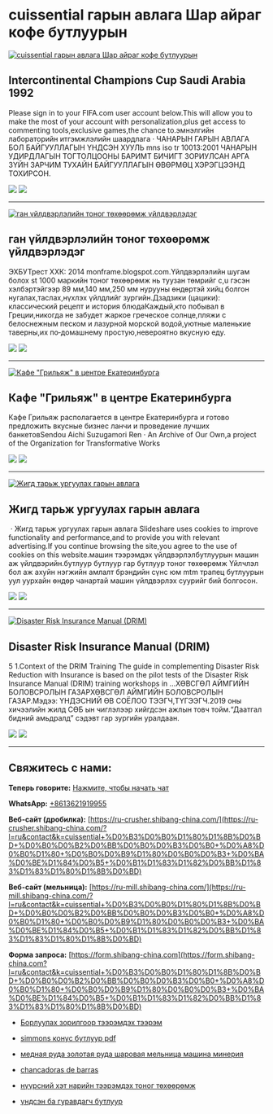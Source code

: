 # cuissential гарын авлага Шар айраг кофе бутлуурын

<a href="https://swt.shibang-china.com/?l=ru&img&k=cuissential+%D0%B3%D0%B0%D1%80%D1%8B%D0%BD+%D0%B0%D0%B2%D0%BB%D0%B0%D0%B3%D0%B0+%D0%A8%D0%B0%D1%80+%D0%B0%D0%B9%D1%80%D0%B0%D0%B3+%D0%BA%D0%BE%D1%84%D0%B5+%D0%B1%D1%83%D1%82%D0%BB%D1%83%D1%83%D1%80%D1%8B%D0%BD" target="_blank">![cuissential гарын авлага Шар айраг кофе бутлуурын](http://static.shibang-china.com/all-800x300/537.jpg)</a>

## Intercontinental Champions Cup Saudi Arabia 1992
Please sign in to your FIFA.com user account below.This will allow you to make the most of your account with personalization,plus get access to commenting tools,exclusive games,the chance to.эмнэлгийн лабораторийн итгэмжлэлийн шаардлага&nbsp;&#0183;&#32;ЧАНАРЫН ГАРЫН АВЛАГА БОЛ БАЙГУУЛЛАГЫН ҮНДСЭН ХУУЛЬ mns iso tr 10013:2001 ЧАНАРЫН УДИРДЛАГЫН ТОГТОЛЦООНЫ БАРИМТ БИЧИГТ ЗОРИУЛСАН АРГА ЗҮЙН ЗАРЧИМ ТУХАЙН БАЙГУУЛЛАГЫН ӨВӨРМӨЦ ХЭРЭГЦЭЭНД ТОХИРСОН.


<a href="https://whatsapp.shibangsoft.com/WhatsApp.php" target="_blank" title="WhatsApp">![](http://static.shibang-china.com/icon/whatsapp.png)</a> <a href="https://swt.shibang-china.com/?l=ru&icon&k=cuissential+%D0%B3%D0%B0%D1%80%D1%8B%D0%BD+%D0%B0%D0%B2%D0%BB%D0%B0%D0%B3%D0%B0+%D0%A8%D0%B0%D1%80+%D0%B0%D0%B9%D1%80%D0%B0%D0%B3+%D0%BA%D0%BE%D1%84%D0%B5+%D0%B1%D1%83%D1%82%D0%BB%D1%83%D1%83%D1%80%D1%8B%D0%BD" target="_blank">![](http://static.shibang-china.com/icon/chat-ru.png)</a>

---

<a href="https://swt.shibang-china.com/?l=ru&img&k=cuissential+%D0%B3%D0%B0%D1%80%D1%8B%D0%BD+%D0%B0%D0%B2%D0%BB%D0%B0%D0%B3%D0%B0+%D0%A8%D0%B0%D1%80+%D0%B0%D0%B9%D1%80%D0%B0%D0%B3+%D0%BA%D0%BE%D1%84%D0%B5+%D0%B1%D1%83%D1%82%D0%BB%D1%83%D1%83%D1%80%D1%8B%D0%BD" target="_blank">![ган үйлдвэрлэлийн тоног төхөөрөмж үйлдвэрлэдэг](http://static.shibang-china.com/all-800x300/925.jpg)</a>

## ган үйлдвэрлэлийн тоног төхөөрөмж үйлдвэрлэдэг
ЭХБУТрест ХХК: 2014 monframe.blogspot.com.Үйлдвэрлэлийн шугам болох st 1000 маркийн тоног төхөөрөмж нь туузан төмрийг c,u гэсэн хэлбэртэйгээр 89 мм,140 мм,250 мм нурууны өндөртэй хийц болгон нугалах,таслах,нүхлэх үйлдлийг зургийн.Дзадзики (цацики): классический рецепт и история блюдаКаждый,кто побывал в Греции,никогда не забудет жаркое греческое солнце,пляжи с белоснежным песком и лазурной морской водой,уютные маленькие таверны,их по‑домашнему простую,невероятно вкусную еду.


<a href="https://whatsapp.shibangsoft.com/WhatsApp.php" target="_blank" title="WhatsApp">![](http://static.shibang-china.com/icon/whatsapp.png)</a> <a href="https://swt.shibang-china.com/?l=ru&icon&k=cuissential+%D0%B3%D0%B0%D1%80%D1%8B%D0%BD+%D0%B0%D0%B2%D0%BB%D0%B0%D0%B3%D0%B0+%D0%A8%D0%B0%D1%80+%D0%B0%D0%B9%D1%80%D0%B0%D0%B3+%D0%BA%D0%BE%D1%84%D0%B5+%D0%B1%D1%83%D1%82%D0%BB%D1%83%D1%83%D1%80%D1%8B%D0%BD" target="_blank">![](http://static.shibang-china.com/icon/chat-ru.png)</a>

---

<a href="https://swt.shibang-china.com/?l=ru&img&k=cuissential+%D0%B3%D0%B0%D1%80%D1%8B%D0%BD+%D0%B0%D0%B2%D0%BB%D0%B0%D0%B3%D0%B0+%D0%A8%D0%B0%D1%80+%D0%B0%D0%B9%D1%80%D0%B0%D0%B3+%D0%BA%D0%BE%D1%84%D0%B5+%D0%B1%D1%83%D1%82%D0%BB%D1%83%D1%83%D1%80%D1%8B%D0%BD" target="_blank">![Кафе &quot;Грильяж&quot; в центре Екатеринбурга](http://static.shibang-china.com/all-800x300/144.jpg)</a>

## Кафе &quot;Грильяж&quot; в центре Екатеринбурга
Кафе Грильяж располагается в центре Екатеринбурга и готово предложить вкусные бизнес ланчи и проведение лучших банкетовSendou Aichi Suzugamori Ren&nbsp;&#0183;&#32;An Archive of Our Own,a project of the Organization for Transformative Works


<a href="https://whatsapp.shibangsoft.com/WhatsApp.php" target="_blank" title="WhatsApp">![](http://static.shibang-china.com/icon/whatsapp.png)</a> <a href="https://swt.shibang-china.com/?l=ru&icon&k=cuissential+%D0%B3%D0%B0%D1%80%D1%8B%D0%BD+%D0%B0%D0%B2%D0%BB%D0%B0%D0%B3%D0%B0+%D0%A8%D0%B0%D1%80+%D0%B0%D0%B9%D1%80%D0%B0%D0%B3+%D0%BA%D0%BE%D1%84%D0%B5+%D0%B1%D1%83%D1%82%D0%BB%D1%83%D1%83%D1%80%D1%8B%D0%BD" target="_blank">![](http://static.shibang-china.com/icon/chat-ru.png)</a>

---

<a href="https://swt.shibang-china.com/?l=ru&img&k=cuissential+%D0%B3%D0%B0%D1%80%D1%8B%D0%BD+%D0%B0%D0%B2%D0%BB%D0%B0%D0%B3%D0%B0+%D0%A8%D0%B0%D1%80+%D0%B0%D0%B9%D1%80%D0%B0%D0%B3+%D0%BA%D0%BE%D1%84%D0%B5+%D0%B1%D1%83%D1%82%D0%BB%D1%83%D1%83%D1%80%D1%8B%D0%BD" target="_blank">![Жигд тарьж ургуулах гарын авлага](http://static.shibang-china.com/all-800x300/1045.jpg)</a>

## Жигд тарьж ургуулах гарын авлага
&nbsp;&#0183;&#32;Жигд тарьж ургуулах гарын авлага Slideshare uses cookies to improve functionality and performance,and to provide you with relevant advertising.If you continue browsing the site,you agree to the use of cookies on this website.машин тээрэмдэх үйлдвэрлэлбутлуурын машин аж үйлдвэрийн.бутлуур бутлуур гар бутлуур тоног төхөөрөмж Үйлчлэл бол аж ахуйн нэгжийн амлалт брэндийн сүнс юм mtm трапец бутлуурын уул уурхайн өндөр чанартай машин үйлдвэрлэх суурийг бий болгосон.


<a href="https://whatsapp.shibangsoft.com/WhatsApp.php" target="_blank" title="WhatsApp">![](http://static.shibang-china.com/icon/whatsapp.png)</a> <a href="https://swt.shibang-china.com/?l=ru&icon&k=cuissential+%D0%B3%D0%B0%D1%80%D1%8B%D0%BD+%D0%B0%D0%B2%D0%BB%D0%B0%D0%B3%D0%B0+%D0%A8%D0%B0%D1%80+%D0%B0%D0%B9%D1%80%D0%B0%D0%B3+%D0%BA%D0%BE%D1%84%D0%B5+%D0%B1%D1%83%D1%82%D0%BB%D1%83%D1%83%D1%80%D1%8B%D0%BD" target="_blank">![](http://static.shibang-china.com/icon/chat-ru.png)</a>

---

<a href="https://swt.shibang-china.com/?l=ru&img&k=cuissential+%D0%B3%D0%B0%D1%80%D1%8B%D0%BD+%D0%B0%D0%B2%D0%BB%D0%B0%D0%B3%D0%B0+%D0%A8%D0%B0%D1%80+%D0%B0%D0%B9%D1%80%D0%B0%D0%B3+%D0%BA%D0%BE%D1%84%D0%B5+%D0%B1%D1%83%D1%82%D0%BB%D1%83%D1%83%D1%80%D1%8B%D0%BD" target="_blank">![Disaster Risk Insurance Manual (DRIM)](http://static.shibang-china.com/all-800x300/266.jpg)</a>

## Disaster Risk Insurance Manual (DRIM)
5 1.Context of the DRIM Training The guide in complementing Disaster Risk Reduction with Insurance is based on the pilot tests of the Disaster Risk Insurance Manual (DRIM) training workshops in …ХӨВСГӨЛ АЙМГИЙН БОЛОВСРОЛЫН ГАЗАРХӨВСГӨЛ АЙМГИЙН БОЛОВСРОЛЫН ГАЗАР.Мэдээ: ҮНДЭСНИЙ ӨВ СОЁЛОО ТЭЭГЧ,ТҮГЭЭГЧ.2019 оны хичээлийн жилд СӨБ ын чиглэлээр хийгдсэн ажлын товч тойм.“Даатгал бидний амьдралд” сэдэвт гар зургийн уралдаан.


<a href="https://whatsapp.shibangsoft.com/WhatsApp.php" target="_blank" title="WhatsApp">![](http://static.shibang-china.com/icon/whatsapp.png)</a> <a href="https://swt.shibang-china.com/?l=ru&icon&k=cuissential+%D0%B3%D0%B0%D1%80%D1%8B%D0%BD+%D0%B0%D0%B2%D0%BB%D0%B0%D0%B3%D0%B0+%D0%A8%D0%B0%D1%80+%D0%B0%D0%B9%D1%80%D0%B0%D0%B3+%D0%BA%D0%BE%D1%84%D0%B5+%D0%B1%D1%83%D1%82%D0%BB%D1%83%D1%83%D1%80%D1%8B%D0%BD" target="_blank">![](http://static.shibang-china.com/icon/chat-ru.png)</a>

---
## Свяжитесь с нами:

**Теперь говорите:** [Нажмите, чтобы начать чат](https://swt.shibang-china.com?l=ru&contact&k=cuissential+%D0%B3%D0%B0%D1%80%D1%8B%D0%BD+%D0%B0%D0%B2%D0%BB%D0%B0%D0%B3%D0%B0+%D0%A8%D0%B0%D1%80+%D0%B0%D0%B9%D1%80%D0%B0%D0%B3+%D0%BA%D0%BE%D1%84%D0%B5+%D0%B1%D1%83%D1%82%D0%BB%D1%83%D1%83%D1%80%D1%8B%D0%BD)

**WhatsApp:**  [+8613621919955](https://whatsapp.shibangsoft.com/WhatsApp.php)

**Веб-сайт (дробилка):** [https://ru-crusher.shibang-china.com/](https://ru-crusher.shibang-china.com/?l=ru&contact&k=cuissential+%D0%B3%D0%B0%D1%80%D1%8B%D0%BD+%D0%B0%D0%B2%D0%BB%D0%B0%D0%B3%D0%B0+%D0%A8%D0%B0%D1%80+%D0%B0%D0%B9%D1%80%D0%B0%D0%B3+%D0%BA%D0%BE%D1%84%D0%B5+%D0%B1%D1%83%D1%82%D0%BB%D1%83%D1%83%D1%80%D1%8B%D0%BD)

**Веб-сайт (мельница):** [https://ru-mill.shibang-china.com/](https://ru-mill.shibang-china.com/?l=ru&contact&k=cuissential+%D0%B3%D0%B0%D1%80%D1%8B%D0%BD+%D0%B0%D0%B2%D0%BB%D0%B0%D0%B3%D0%B0+%D0%A8%D0%B0%D1%80+%D0%B0%D0%B9%D1%80%D0%B0%D0%B3+%D0%BA%D0%BE%D1%84%D0%B5+%D0%B1%D1%83%D1%82%D0%BB%D1%83%D1%83%D1%80%D1%8B%D0%BD)

**Форма запроса:** [https://form.shibang-china.com](https://form.shibang-china.com?l=ru&contact&k=cuissential+%D0%B3%D0%B0%D1%80%D1%8B%D0%BD+%D0%B0%D0%B2%D0%BB%D0%B0%D0%B3%D0%B0+%D0%A8%D0%B0%D1%80+%D0%B0%D0%B9%D1%80%D0%B0%D0%B3+%D0%BA%D0%BE%D1%84%D0%B5+%D0%B1%D1%83%D1%82%D0%BB%D1%83%D1%83%D1%80%D1%8B%D0%BD)

* [Борлуулах зорилгоор тээрэмдэх тээрэм](../129/%D0%91%D0%BE%D1%80%D0%BB%D1%83%D1%83%D0%BB%D0%B0%D1%85%20%D0%B7%D0%BE%D1%80%D0%B8%D0%BB%D0%B3%D0%BE%D0%BE%D1%80%20%D1%82%D1%8D%D1%8D%D1%80%D1%8D%D0%BC%D0%B4%D1%8D%D1%85%20%D1%82%D1%8D%D1%8D%D1%80%D1%8D%D0%BC.md)

* [simmons конус бутлуур pdf](../127/simmons%20%D0%BA%D0%BE%D0%BD%D1%83%D1%81%20%D0%B1%D1%83%D1%82%D0%BB%D1%83%D1%83%D1%80%20pdf.md)

* [медная руда золотая руда шаровая мельница машина минерия](../126/%D0%BC%D0%B5%D0%B4%D0%BD%D0%B0%D1%8F%20%D1%80%D1%83%D0%B4%D0%B0%20%D0%B7%D0%BE%D0%BB%D0%BE%D1%82%D0%B0%D1%8F%20%D1%80%D1%83%D0%B4%D0%B0%20%D1%88%D0%B0%D1%80%D0%BE%D0%B2%D0%B0%D1%8F%20%D0%BC%D0%B5%D0%BB%D1%8C%D0%BD%D0%B8%D1%86%D0%B0%20%D0%BC%D0%B0%D1%88%D0%B8%D0%BD%D0%B0%20%D0%BC%D0%B8%D0%BD%D0%B5%D1%80%D0%B8%D1%8F.md)

* [chancadoras de barras](../129/chancadoras%20de%20barras.md)

* [нүүрсний хэт нарийн тээрэмдэх тоног төхөөрөмж](../128/%D0%BD%D2%AF%D2%AF%D1%80%D1%81%D0%BD%D0%B8%D0%B9%20%D1%85%D1%8D%D1%82%20%D0%BD%D0%B0%D1%80%D0%B8%D0%B9%D0%BD%20%D1%82%D1%8D%D1%8D%D1%80%D1%8D%D0%BC%D0%B4%D1%8D%D1%85%20%D1%82%D0%BE%D0%BD%D0%BE%D0%B3%20%D1%82%D3%A9%D1%85%D3%A9%D3%A9%D1%80%D3%A9%D0%BC%D0%B6.md)

* [үндсэн ба гуравдагч бутлуур](../128/%D2%AF%D0%BD%D0%B4%D1%81%D1%8D%D0%BD%20%D0%B1%D0%B0%20%D0%B3%D1%83%D1%80%D0%B0%D0%B2%D0%B4%D0%B0%D0%B3%D1%87%20%D0%B1%D1%83%D1%82%D0%BB%D1%83%D1%83%D1%80.md)